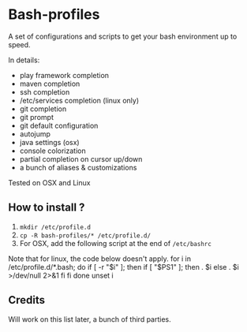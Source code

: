 # Bash-profiles

A set of configurations and scripts to get your bash environment up to speed.

In details:

* play framework completion
* maven completion
* ssh completion
* /etc/services completion (linux only)
* git completion
* git prompt
* git default configuration
* autojump
* java settings (osx)
* console colorization
* partial completion on cursor up/down
* a bunch of aliases & customizations

Tested on OSX and Linux


## How to install ?

1. `mkdir /etc/profile.d`
2. `cp -R bash-profiles/* /etc/profile.d/`
3. For OSX, add the following script at the end of `/etc/bashrc`

Note that for linux, the code below doesn't apply.
    for i in /etc/profile.d/*.bash; do
    if [ -r "$i" ]; then
       if [ "$PS1" ]; then
          . $i
       else
          . $i >/dev/null 2>&1
       fi
    fi
    done
    unset i


## Credits

Will work on this list later, a bunch of third parties.